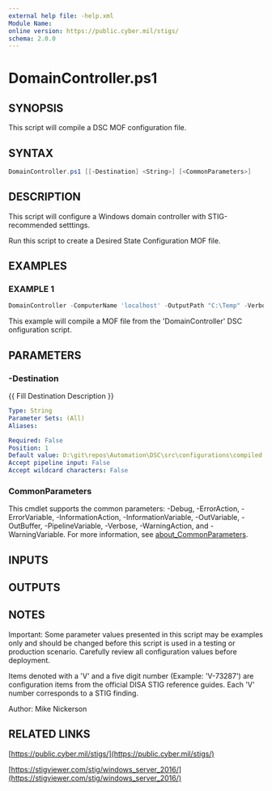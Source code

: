 ```yaml
---
external help file: -help.xml
Module Name:
online version: https://public.cyber.mil/stigs/
schema: 2.0.0
---
```


# DomainController.ps1

## SYNOPSIS

This script will compile a DSC MOF configuration file.

## SYNTAX

```PowerShell
DomainController.ps1 [[-Destination] <String>] [<CommonParameters>]
```

## DESCRIPTION

This script will configure a Windows domain controller with STIG-recommended setttings.

Run this script to create a Desired State Configuration MOF file.

## EXAMPLES

### EXAMPLE 1

```PowerShell
DomainController -ComputerName 'localhost' -OutputPath "C:\Temp" -Verbose
```

This example will compile a MOF file from the 'DomainController' DSC onfiguration script.

## PARAMETERS

### -Destination

{{ Fill Destination Description }}

```yaml
Type: String
Parameter Sets: (All)
Aliases:

Required: False
Position: 1
Default value: D:\git\repos\Automation\DSC\src\configurations\compiled
Accept pipeline input: False
Accept wildcard characters: False
```

### CommonParameters

This cmdlet supports the common parameters: -Debug, -ErrorAction, -ErrorVariable, -InformationAction, -InformationVariable, -OutVariable, -OutBuffer, -PipelineVariable, -Verbose, -WarningAction, and -WarningVariable. For more information, see [about_CommonParameters](http://go.microsoft.com/fwlink/?LinkID=113216).

## INPUTS

## OUTPUTS

## NOTES

Important: Some parameter values presented in this script may be examples only and should be changed before this script is used in a testing or production scenario.
Carefully review all configuration values before deployment.

Items denoted with a 'V' and a five digit number (Example: 'V-73287') are configuration items from the official DISA STIG reference guides.
Each 'V' number corresponds to a STIG finding.

Author: Mike Nickerson

## RELATED LINKS

[https://public.cyber.mil/stigs/](https://public.cyber.mil/stigs/)

[https://stigviewer.com/stig/windows_server_2016/](https://stigviewer.com/stig/windows_server_2016/)
